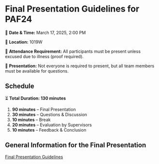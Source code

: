 # Final Presentation Guidelines for **PAF24**

📅 **Date & Time:** March 17, 2025, 2:00 PM

📍 **Location:** 1019W

👥 **Attendance Requirement:** All participants must be present unless excused due to illness (proof required).

🎤 **Presentation:** Not everyone is required to present, but all team members must be available for questions.

## **Schedule**

⏳ **Total Duration: 130 minutes**

1. **90 minutes** – Final Presentation
2. **30 minutes** – Questions & Discussion
3. **10 minutes** – Break
4. **20 minutes** – Evaluation by Supervisors
5. **10 minutes** – Feedback & Conclusion

## General Information for the Final Presentation

[Final Presentation Guidelines](../../development/final_presentation_guidelines.md)
